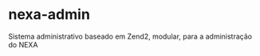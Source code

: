 nexa-admin
==========

Sistema administrativo baseado em Zend2, modular, para a administração do NEXA